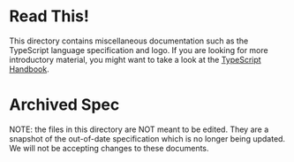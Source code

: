 # Read This!

This directory contains miscellaneous documentation such as the TypeScript language specification and logo.
If you are looking for more introductory material, you might want to take a look at the [TypeScript Handbook](https://github.com/Microsoft/TypeScript-Handbook).


# Archived Spec

NOTE: the files in this directory are NOT meant to be edited. They are a snapshot of the out-of-date specification which is no longer being updated. We will not be accepting changes to these documents.
